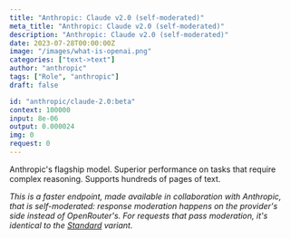 ```yaml
---
title: "Anthropic: Claude v2.0 (self-moderated)"
meta_title: "Anthropic: Claude v2.0 (self-moderated)"
description: "Anthropic: Claude v2.0 (self-moderated)"
date: 2023-07-28T00:00:00Z
image: "/images/what-is-openai.png"
categories: ["text->text"]
author: "anthropic"
tags: ["Role", "anthropic"]
draft: false

id: "anthropic/claude-2.0:beta"
context: 100000
input: 8e-06
output: 0.000024
img: 0
request: 0
---
```


Anthropic's flagship model. Superior performance on tasks that require complex reasoning. Supports hundreds of pages of text.

_This is a faster endpoint, made available in collaboration with Anthropic, that is self-moderated: response moderation happens on the provider's side instead of OpenRouter's. For requests that pass moderation, it's identical to the [Standard](/anthropic/claude-2.0) variant._

